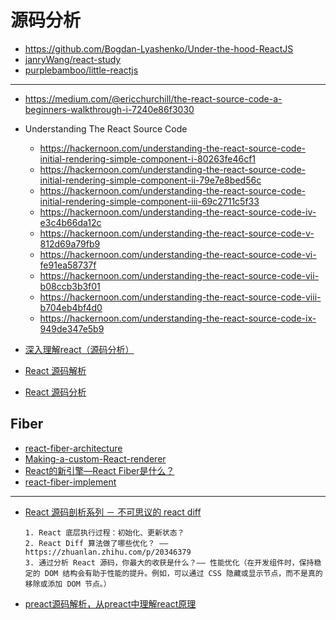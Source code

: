 源码分析
=======

- https://github.com/Bogdan-Lyashenko/Under-the-hood-ReactJS
- [janryWang/react-study](https://github.com/janryWang/react-study)
- [purplebamboo/little-reactjs](https://github.com/purplebamboo/little-reactjs)

---

- https://medium.com/@ericchurchill/the-react-source-code-a-beginners-walkthrough-i-7240e86f3030
- Understanding The React Source Code

    - https://hackernoon.com/understanding-the-react-source-code-initial-rendering-simple-component-i-80263fe46cf1
    - https://hackernoon.com/understanding-the-react-source-code-initial-rendering-simple-component-ii-79e7e8bed56c
    - https://hackernoon.com/understanding-the-react-source-code-initial-rendering-simple-component-iii-69c2711c5f33
    - https://hackernoon.com/understanding-the-react-source-code-iv-e3c4b66da12c
    - https://hackernoon.com/understanding-the-react-source-code-v-812d69a79fb9
    - https://hackernoon.com/understanding-the-react-source-code-vi-fe91ea58737f
    - https://hackernoon.com/understanding-the-react-source-code-vii-b08ccb3b3f01
    - https://hackernoon.com/understanding-the-react-source-code-viii-b704eb4bf4d0
    - https://hackernoon.com/understanding-the-react-source-code-ix-949de347e5b9

- [深入理解react（源码分析）](https://github.com/lanjingling0510/blog/issues/1)
- [React 源码解析](https://zhuanlan.zhihu.com/p/28697362)
- [React 源码分析](https://www.gitbook.com/book/icepy/react/details)

## Fiber

- [react-fiber-architecture](https://github.com/acdlite/react-fiber-architecture)
- [Making-a-custom-React-renderer](https://github.com/nitin42/Making-a-custom-React-renderer)
- [React的新引擎—React Fiber是什么？](http://www.infoq.com/cn/articles/what-the-new-engine-of-react)
- [react-fiber-implement](https://github.com/tranbathanhtung/react-fiber-implement)

---

- [React 源码剖析系列 － 不可思议的 react diff](https://zhuanlan.zhihu.com/p/20346379)

    ```
    1. React 底层执行过程：初始化、更新状态？
    2. React Diff 算法做了哪些优化？ —— https://zhuanlan.zhihu.com/p/20346379 
    3. 通过分析 React 源码，你最大的收获是什么？—— 性能优化（在开发组件时，保持稳定的 DOM 结构会有助于性能的提升。例如，可以通过 CSS 隐藏或显示节点，而不是真的移除或添加 DOM 节点。）
    ```

- [preact源码解析，从preact中理解react原理](https://zhuanlan.zhihu.com/p/100076938)
